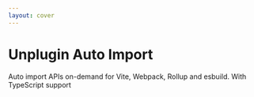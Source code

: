 ```yaml
---
layout: cover
---
```


<h1 class="text-center">Unplugin Auto Import</h1>
<div class="grid ">
  <div class="text-center pb-4">
    <div class="opacity-50 mb-2 text-sm mt-2">
    Auto import APIs on-demand for Vite, Webpack, Rollup and esbuild. With TypeScript support
    </div>
   
  </div>
</div>